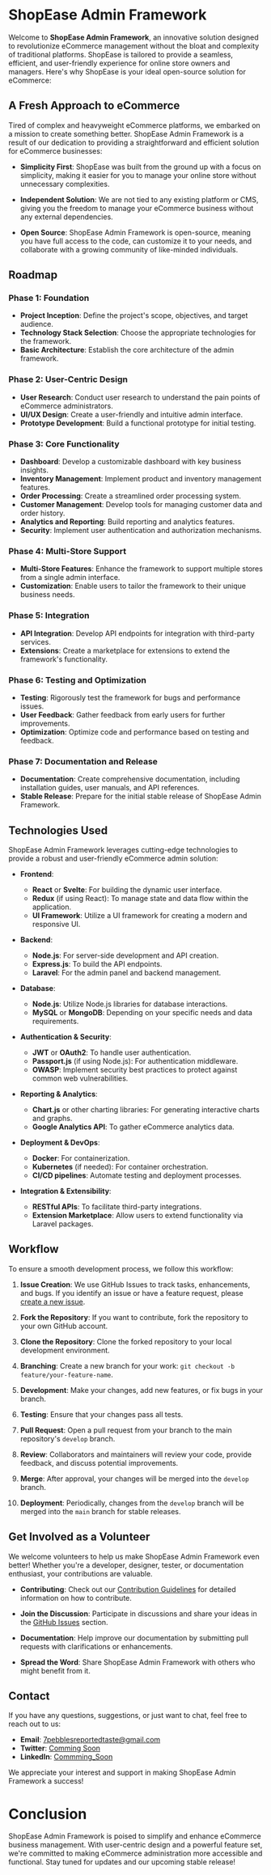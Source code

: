 # ShopEase Admin Framework


Welcome to **ShopEase Admin Framework**, an innovative solution designed to revolutionize eCommerce management without the bloat and complexity of traditional platforms. ShopEase is tailored to provide a seamless, efficient, and user-friendly experience for online store owners and managers. Here's why ShopEase is your ideal open-source solution for eCommerce:

## A Fresh Approach to eCommerce

Tired of complex and heavyweight eCommerce platforms, we embarked on a mission to create something better. ShopEase Admin Framework is a result of our dedication to providing a straightforward and efficient solution for eCommerce businesses:

- **Simplicity First**: ShopEase was built from the ground up with a focus on simplicity, making it easier for you to manage your online store without unnecessary complexities.

- **Independent Solution**: We are not tied to any existing platform or CMS, giving you the freedom to manage your eCommerce business without any external dependencies.

- **Open Source**: ShopEase Admin Framework is open-source, meaning you have full access to the code, can customize it to your needs, and collaborate with a growing community of like-minded individuals.


## Roadmap

### Phase 1: Foundation

- **Project Inception**: Define the project's scope, objectives, and target audience.
- **Technology Stack Selection**: Choose the appropriate technologies for the framework.
- **Basic Architecture**: Establish the core architecture of the admin framework.

### Phase 2: User-Centric Design

- **User Research**: Conduct user research to understand the pain points of eCommerce administrators.
- **UI/UX Design**: Create a user-friendly and intuitive admin interface.
- **Prototype Development**: Build a functional prototype for initial testing.

### Phase 3: Core Functionality

- **Dashboard**: Develop a customizable dashboard with key business insights.
- **Inventory Management**: Implement product and inventory management features.
- **Order Processing**: Create a streamlined order processing system.
- **Customer Management**: Develop tools for managing customer data and order history.
- **Analytics and Reporting**: Build reporting and analytics features.
- **Security**: Implement user authentication and authorization mechanisms.

### Phase 4: Multi-Store Support

- **Multi-Store Features**: Enhance the framework to support multiple stores from a single admin interface.
- **Customization**: Enable users to tailor the framework to their unique business needs.

### Phase 5: Integration

- **API Integration**: Develop API endpoints for integration with third-party services.
- **Extensions**: Create a marketplace for extensions to extend the framework's functionality.

### Phase 6: Testing and Optimization

- **Testing**: Rigorously test the framework for bugs and performance issues.
- **User Feedback**: Gather feedback from early users for further improvements.
- **Optimization**: Optimize code and performance based on testing and feedback.

### Phase 7: Documentation and Release

- **Documentation**: Create comprehensive documentation, including installation guides, user manuals, and API references.
- **Stable Release**: Prepare for the initial stable release of ShopEase Admin Framework.

## Technologies Used

ShopEase Admin Framework leverages cutting-edge technologies to provide a robust and user-friendly eCommerce admin solution:

- **Frontend**:
  - **React** or **Svelte**: For building the dynamic user interface.
  - **Redux** (if using React): To manage state and data flow within the application.
  - **UI Framework**: Utilize a UI framework for creating a modern and responsive UI.

- **Backend**:
  - **Node.js**: For server-side development and API creation.
  - **Express.js**: To build the API endpoints.
  - **Laravel**: For the admin panel and backend management.

- **Database**:
  - **Node.js**: Utilize Node.js libraries for database interactions.
  - **MySQL** or **MongoDB**: Depending on your specific needs and data requirements.

- **Authentication & Security**:
  - **JWT** or **OAuth2**: To handle user authentication.
  - **Passport.js** (if using Node.js): For authentication middleware.
  - **OWASP**: Implement security best practices to protect against common web vulnerabilities.

- **Reporting & Analytics**:
  - **Chart.js** or other charting libraries: For generating interactive charts and graphs.
  - **Google Analytics API**: To gather eCommerce analytics data.

- **Deployment & DevOps**:
  - **Docker**: For containerization.
  - **Kubernetes** (if needed): For container orchestration.
  - **CI/CD pipelines**: Automate testing and deployment processes.

- **Integration & Extensibility**:
  - **RESTful APIs**: To facilitate third-party integrations.
  - **Extension Marketplace**: Allow users to extend functionality via Laravel packages.



## Workflow

To ensure a smooth development process, we follow this workflow:

1. **Issue Creation**: We use GitHub Issues to track tasks, enhancements, and bugs. If you identify an issue or have a feature request, please [create a new issue](https://github.com/7Pebbles/ShopEase_Admin/issues).

2. **Fork the Repository**: If you want to contribute, fork the repository to your own GitHub account.

3. **Clone the Repository**: Clone the forked repository to your local development environment.

4. **Branching**: Create a new branch for your work: `git checkout -b feature/your-feature-name`.

5. **Development**: Make your changes, add new features, or fix bugs in your branch.

6. **Testing**: Ensure that your changes pass all tests.

7. **Pull Request**: Open a pull request from your branch to the main repository's `develop` branch.

8. **Review**: Collaborators and maintainers will review your code, provide feedback, and discuss potential improvements.

9. **Merge**: After approval, your changes will be merged into the `develop` branch.

10. **Deployment**: Periodically, changes from the `develop` branch will be merged into the `main` branch for stable releases.

## Get Involved as a Volunteer

We welcome volunteers to help us make ShopEase Admin Framework even better! Whether you're a developer, designer, tester, or documentation enthusiast, your contributions are valuable.

- **Contributing**: Check out our [Contribution Guidelines](CONTRIBUTING.md) for detailed information on how to contribute.

- **Join the Discussion**: Participate in discussions and share your ideas in the [GitHub Issues](https://github.com/7Pebbles/ShopEase_Admin/issues) section.

- **Documentation**: Help improve our documentation by submitting pull requests with clarifications or enhancements.

- **Spread the Word**: Share ShopEase Admin Framework with others who might benefit from it.

## Contact

If you have any questions, suggestions, or just want to chat, feel free to reach out to us:

- **Email**: [7pebblesreportedtaste@gmail.com](7pebblesreportedtaste@gmail.com)
- **Twitter**: [Comming Soon](#)
- **LinkedIn**: [Commming_Soon](#)

We appreciate your interest and support in making ShopEase Admin Framework a success!


# Conclusion

ShopEase Admin Framework is poised to simplify and enhance eCommerce business management. With user-centric design and a powerful feature set, we're committed to making eCommerce administration more accessible and functional. Stay tuned for updates and our upcoming stable release!
